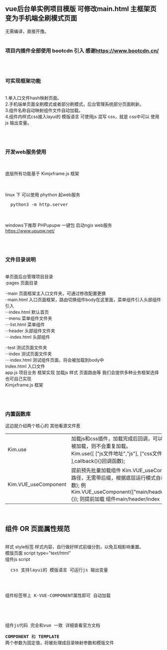 <h2>vue后台单实例项目模版 可修改main.html 主框架页 变为手机端全刷模式页面</h2>

无需编译，直接开撸。<br><br>


<h3>
  项目内插件全部使用 bootcdn 引入
  感谢<a href="https://www.bootcdn.cn/" target="_blank">https://www.bootcdn.cn/</a>
</h3>


<br><br>
<h3>可实现框架功能</h3><br>
1.单入口文件hash映射页面。<br>
2.手机端单页面全刷模式或者部分刷模式，后台管理系统部分页面刷新。<br>
3.组件名称自动映射组件文件自动加载。<br>
4.组件内样式css接入layui的 模版语言 可使用js  混写 css，就是 css中可以 使用js 输出变量。


<br><br>
<h3>开发web服务使用</h3><br>

底层所有功能基于 Kimjxframe.js 框架


<br><br>
linux 下 可以使用 phython 起web服务
<pre>
  python3 -m http.server
</pre>


<br><br>
windows下推荐 PHPupupw 一键包 启动ngix web服务<br>
https://www.upupw.net/


<br><br>
<h3>文件目录说明</h3><br>
单页面后台管理项目目录<br>
 ·pages 页面目录<br>

 ··main 页面框架主入口文件夹，可通过修改配置更换<br>
 ··main.html 入口页面框架，路由切换组件body在这里面，菜单组件引入头部组件引入<br>
 ···index.html 默认首页<br>
 ···menu 菜单组件文件夹<br>
 ····list.html 菜单组件<br>
 ···header 头部组件文件夹<br>
 ····index.html 头部组件<br>

 ··test 测试页面文件夹<br>
 ···index 测试页面文件夹<br>
 ····index.html 测试组件页面，将会被加载到body中<br>
index.html 入口文件<br>
app.js 项目业务 框架实现 加载js 样式 页面路由等 我们会提供多种业务框架选择 也可自己实现<br>
Kimjxframe.js 框架<br>


<br><br>
<h3>内置函数库</h3>
这边就介绍两个核心的 其他看源文件惹<br>
<table width="100%">
  <tbody>
    <tr>
      <td>Kim.use</td>
      <td>
        加载js和css插件，加载完成后回调，可以重复使用，如果已经被加载，则不会重复加载。<br>
        Kim.use([
          ["js文件地址","js"],
          ["css文件地址","css"]
        ],callback(){}回调函数);
      </td>
    </tr>
    <tr>
      <td>Kim.VUE_useComponent</td>
      <td>
        提前预先批量加载组件
        Kim.VUE_useComponent(["组件文件路径，无需带后缀，根据底层运行模式自动取"],完成回调函数);
        例Kim.VUE_useComponent(["main/header/index"],function(){});
        则提前加载 组件main/header/index
      </td>
    </tr>
  </tbody>
</table>


<br>
<h2>组件 OR 页面属性规范</h2><br>
样式     style标签 样式内容，自行做好样式前缀分割，以免互相影响重置。<br>
模版页面 script type="text/html"<br>
组件js   script
<pre>
  css 支持layui的 模版语言 可运行js 输出变量

  <style>
    {{# var color = "#fff"; }}

    .test-class{font-size:100px; color:{{ color }};}
  </style>


  组件标签带上 K-VUE-COMPONENT属性即可 自动加载
  <script type="text/html">
    &lt;div&gt;
      

      &lt;div class="j-common-container-p"&gt;
        这里自动引入了 pages/main/header/index.html组件
        &lt;main-header-index K-VUE-COMPONENT v-bind:G="G" v-bind:nav="nav"&gt;&lt;/main-header-index&gt;

        第二次引入 可重复引入，不要在 组件又嵌套自身 或者 互相嵌套造成死循环
        &lt;main-header-index K-VUE-COMPONENT v-bind:G="G" v-bind:nav="nav"&gt;&lt;/main-header-index&gt;

        &lt;a href="#" class="test-class"&gt;返回默认页&lt;/a&gt;

        &lt;div class="j-common-container"&gt;
        
        &lt;/div&gt;
      &lt;/div&gt;
    &lt;/div&gt;
  </script>


  组件js代码 完全和vue 一致 详细查看官方文档<br>
  __COMPONENT__ 和 __TEMPLATE__ 两个参数为固定值，将被处理成目录映射参数和模版文件
  <script>
    Vue.component(__COMPONENT__,{
      props:["G"],

      template:__TEMPLATE__,

      data:function(){
        return {
          
        };
      },

      methods:{

      },

      created:function(){
        
      }
    });
  </script>
</pre>